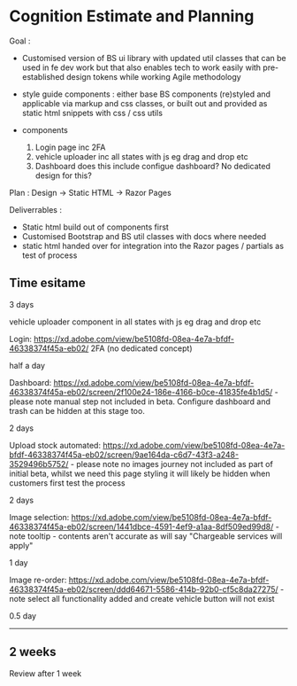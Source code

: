 # Cognition Estimate and Planning

Goal :
- Customised version of BS ui library with updated util classes that can be used in fe dev work but that also enables tech to work easily with pre-established design tokens while working Agile methodology
- style guide components : either base BS components (re)styled and applicable via markup and css classes, or built out and provided as static html snippets with css / css utils
- components

  1. Login page inc 2FA
  2. vehicle uploader inc all states with js eg drag and drop etc
  3. Dashboard
  does this include configue dashboard? No dedicated design for this?


Plan :
Design -> Static HTML -> Razor Pages

Deliverrables :

- Static html build out of components first
- Customised Bootstrap and BS util classes with docs where needed
- static html handed over for integration into the Razor pages / partials as test of process


Time esitame
-----

3 days

vehicle uploader component in all states with js eg drag and drop etc

Login: https://xd.adobe.com/view/be5108fd-08ea-4e7a-bfdf-46338374f45a-eb02/
2FA (no dedicated concept)

half a day

Dashboard: https://xd.adobe.com/view/be5108fd-08ea-4e7a-bfdf-46338374f45a-eb02/screen/2f100e24-186e-4166-b0ce-41835fe4b1d5/ - please note manual step not included in beta. Configure dashboard and trash can be hidden at this stage too.

2 days

Upload stock automated: https://xd.adobe.com/view/be5108fd-08ea-4e7a-bfdf-46338374f45a-eb02/screen/9ae164da-c6d7-43f3-a248-3529496b5752/ - please note no images journey not included as part of initial beta, whilst we need this page styling it will likely be hidden when customers first test the process

2 days

Image selection: https://xd.adobe.com/view/be5108fd-08ea-4e7a-bfdf-46338374f45a-eb02/screen/1441dbce-4591-4ef9-a1aa-8df509ed99d8/ - note tooltip - contents aren't accurate as will say "Chargeable services will apply"

1 day

Image re-order: https://xd.adobe.com/view/be5108fd-08ea-4e7a-bfdf-46338374f45a-eb02/screen/ddd64671-5586-414b-92b0-cf5c8da27275/ - note select all functionality added and create vehicle button will not exist

0.5 day

------
2 weeks
------
Review after 1 week